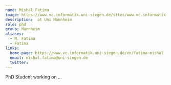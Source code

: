 ```yaml
---
name: Mishal Fatima
image: https://www.vc.informatik.uni-siegen.de/sites/www.vc.informatik.uni-siegen.de/files/styles/mitarbeiter_foto/public/pictures/mf1.jpg
description:  at Uni Mannheim
role: phd
group: Mannheim
aliases:
  - M. Fatima
  - Fatima
links:
  home-page: https://www.vc.informatik.uni-siegen.de/en/fatima-mishal
  email: mishal.fatima@uni-siegen.de
  twitter: 
---
```


PhD Student working on ...
